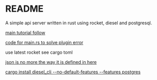 # README
A simple api server written in rust using rocket, diesel and postgresql. 


[main tutorial follow](https://medium.com/sean3z/building-a-restful-crud-api-with-rust-1867308352d8)

[code for main.rs to solve plugin error](https://rocket.rs/v0.4/guide/getting-started/#hello-world)

use latest rocket see cargo toml

[json is no more the way it is defined in here](https://stackoverflow.com/questions/61106971/i-get-a-no-json-in-root-error-when-building-a-rust-rocket-api)

[cargo install diesel_cli --no-default-features --features postgres](https://blog.logrocket.com/create-a-backend-api-with-rust-and-postgres/)



